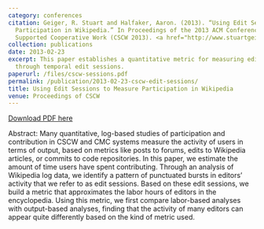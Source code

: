 ```yaml
---
category: conferences
citation: Geiger, R. Stuart and Halfaker, Aaron. (2013). “Using Edit Sessions to Measure
  Participation in Wikipedia.” In Proceedings of the 2013 ACM Conference on Computer
  Supported Cooperative Work (CSCW 2013). <a href="http://www.stuartgeiger.com/cscw-sessions.pdf">http://www.stuartgeiger.com/cscw-sessions.pdf</a>
collection: publications
date: 2013-02-23
excerpt: This paper establishes a quantitative metric for measuring editor activity
  through temporal edit sessions.
paperurl: /files/cscw-sessions.pdf
permalink: /publication/2013-02-23-cscw-edit-sessions/
title: Using Edit Sessions to Measure Participation in Wikipedia
venue: Proceedings of CSCW
---
```


<a href='http://www.stuartgeiger.com/cscw-sessions.pdf'>Download PDF here</a>

Abstract: Many quantitative, log-based studies of participation and contribution in CSCW and CMC systems measure the activity of users in terms of output, based on metrics like posts to forums, edits to Wikipedia articles, or commits to code repositories. In this paper, we estimate the amount of time users have spent contributing. Through an analysis of Wikipedia log data, we identify a pattern of punctuated bursts in editors’ activity that we refer to as edit sessions. Based on these edit sessions, we build a metric that approximates the labor hours of editors in the encyclopedia. Using this metric, we first compare labor-based analyses with output-based analyses, finding that the activity of many editors can appear quite differently based on the kind of metric used.